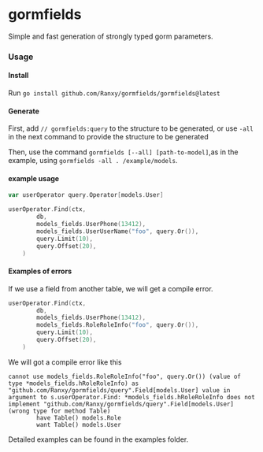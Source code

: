 # gormfields
Simple and fast generation of strongly typed gorm parameters.


### Usage

#### Install
Run `go install github.com/Ranxy/gormfields/gormfields@latest`

#### Generate
First, add `// gormfields:query` to the structure to be generated, or use `-all` in the next command to provide the structure to be generated

Then, use the command `gormfields [--all] [path-to-model]`,as in the example, using `gormfields -all . /example/models`.

#### example usage
```go
var userOperator query.Operator[models.User]

userOperator.Find(ctx,
		db,
		models_fields.UserPhone(13412),
		models_fields.UserUserName("foo", query.Or()),
		query.Limit(10),
		query.Offset(20),
	)
```


#### Examples of errors
If we use a field from another table, we will get a compile error.
```go
userOperator.Find(ctx,
		db,
		models_fields.UserPhone(13412),
		models_fields.RoleRoleInfo("foo", query.Or()),
		query.Limit(10),
		query.Offset(20),
	)
```
We will got a compile error like this 
```
cannot use models_fields.RoleRoleInfo("foo", query.Or()) (value of type *models_fields.hRoleRoleInfo) as "github.com/Ranxy/gormfields/query".Field[models.User] value in argument to s.userOperator.Find: *models_fields.hRoleRoleInfo does not implement "github.com/Ranxy/gormfields/query".Field[models.User] (wrong type for method Table)
		have Table() models.Role
		want Table() models.User
```
Detailed examples can be found in the examples folder.

